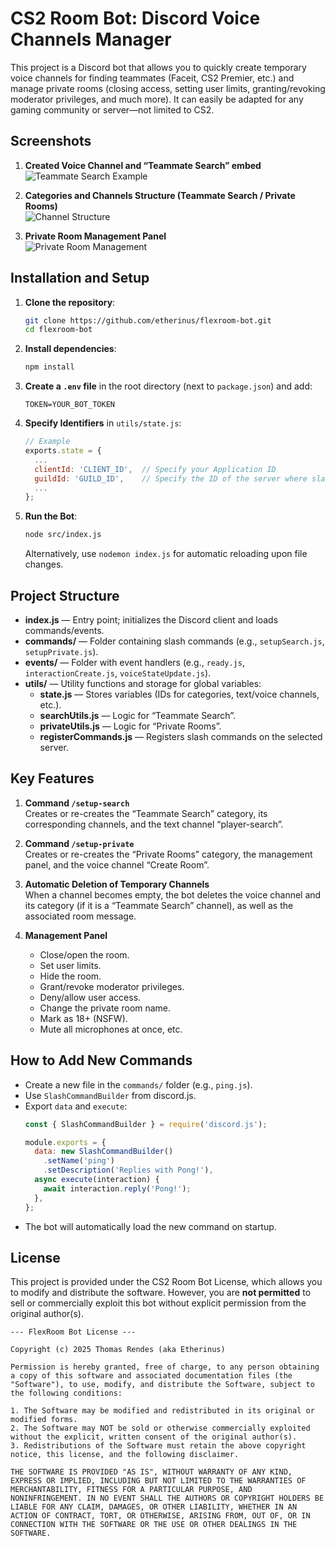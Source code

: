 # CS2 Room Bot: Discord Voice Channels Manager

This project is a Discord bot that allows you to quickly create temporary voice channels for finding teammates (Faceit, CS2 Premier, etc.) and manage private rooms (closing access, setting user limits, granting/revoking moderator privileges, and much more). It can easily be adapted for any gaming community or server—not limited to CS2.

## Screenshots

1. **Created Voice Channel and “Teammate Search” embed**  
   ![Teammate Search Example](https://media.discordapp.net/attachments/1085796300185935912/1349184934920716380/Discord_9nUIv5PAYc.png?ex=67d22de3&is=67d0dc63&hm=b8b3c3beea73cce4adeac869c302ec3f14e9133ee75a351320afd9aa92744c4d&=&format=webp&quality=lossless&width=797&height=506)

2. **Categories and Channels Structure (Teammate Search / Private Rooms)**  
   ![Channel Structure](https://media.discordapp.net/attachments/1085796300185935912/1349184935478558832/Discord_oNghMccnDk.png?ex=67d22de3&is=67d0dc63&hm=e18e20cd018bfec7b8622ad2e592cda488923d960547f6fb5ce5bc35d84e3089&=&format=webp&quality=lossless&width=518&height=698)

3. **Private Room Management Panel**  
   ![Private Room Management](https://media.discordapp.net/attachments/1085796300185935912/1349184935235162153/Discord_lLD9ZWCTE9.png?ex=67d22de3&is=67d0dc63&hm=8d93755bc30067e10dfd913dce91e602c2719c2c6dc3bd057d847d49f46c5a66&=&format=webp&quality=lossless&width=842&height=800)

## Installation and Setup

1. **Clone the repository**:

   ```bash
   git clone https://github.com/etherinus/flexroom-bot.git
   cd flexroom-bot
   ```

2. **Install dependencies**:

   ```bash
   npm install
   ```

3. **Create a `.env` file** in the root directory (next to `package.json`) and add:
   ```
   TOKEN=YOUR_BOT_TOKEN
   ```

4. **Specify Identifiers** in `utils/state.js`:
   ```js
   // Example
   exports.state = {
     ...
     clientId: 'CLIENT_ID',  // Specify your Application ID
     guildId: 'GUILD_ID',    // Specify the ID of the server where slash commands will be available
     ...
   };
   ```

5. **Run the Bot**:
   ```bash
   node src/index.js
   ```
   Alternatively, use `nodemon index.js` for automatic reloading upon file changes.

## Project Structure

- **index.js** — Entry point; initializes the Discord client and loads commands/events.
- **commands/** — Folder containing slash commands (e.g., `setupSearch.js`, `setupPrivate.js`).
- **events/** — Folder with event handlers (e.g., `ready.js`, `interactionCreate.js`, `voiceStateUpdate.js`).
- **utils/** — Utility functions and storage for global variables:
  - **state.js** — Stores variables (IDs for categories, text/voice channels, etc.).
  - **searchUtils.js** — Logic for “Teammate Search”.
  - **privateUtils.js** — Logic for “Private Rooms”.
  - **registerCommands.js** — Registers slash commands on the selected server.

## Key Features

1. **Command `/setup-search`**  
   Creates or re-creates the “Teammate Search” category, its corresponding channels, and the text channel “player-search”.

2. **Command `/setup-private`**  
   Creates or re-creates the “Private Rooms” category, the management panel, and the voice channel “Create Room”.

3. **Automatic Deletion of Temporary Channels**  
   When a channel becomes empty, the bot deletes the voice channel and its category (if it is a “Teammate Search” channel), as well as the associated room message.

4. **Management Panel**  
   - Close/open the room.
   - Set user limits.
   - Hide the room.
   - Grant/revoke moderator privileges.
   - Deny/allow user access.
   - Change the private room name.
   - Mark as 18+ (NSFW).
   - Mute all microphones at once, etc.

## How to Add New Commands

- Create a new file in the `commands/` folder (e.g., `ping.js`).
- Use `SlashCommandBuilder` from discord.js.
- Export `data` and `execute`:
  ```js
  const { SlashCommandBuilder } = require('discord.js');

  module.exports = {
    data: new SlashCommandBuilder()
      .setName('ping')
      .setDescription('Replies with Pong!'),
    async execute(interaction) {
      await interaction.reply('Pong!');
    },
  };
  ```
- The bot will automatically load the new command on startup.

## License

This project is provided under the CS2 Room Bot License, which allows you to modify and distribute the software. However, you are **not permitted** to sell or commercially exploit this bot without explicit permission from the original author(s).

```
--- FlexRoom Bot License ---

Copyright (c) 2025 Thomas Rendes (aka Etherinus)

Permission is hereby granted, free of charge, to any person obtaining a copy of this software and associated documentation files (the "Software"), to use, modify, and distribute the Software, subject to the following conditions:

1. The Software may be modified and redistributed in its original or modified forms.
2. The Software may NOT be sold or otherwise commercially exploited without the explicit, written consent of the original author(s).
3. Redistributions of the Software must retain the above copyright notice, this license, and the following disclaimer.

THE SOFTWARE IS PROVIDED "AS IS", WITHOUT WARRANTY OF ANY KIND, EXPRESS OR IMPLIED, INCLUDING BUT NOT LIMITED TO THE WARRANTIES OF MERCHANTABILITY, FITNESS FOR A PARTICULAR PURPOSE, AND NONINFRINGEMENT. IN NO EVENT SHALL THE AUTHORS OR COPYRIGHT HOLDERS BE LIABLE FOR ANY CLAIM, DAMAGES, OR OTHER LIABILITY, WHETHER IN AN ACTION OF CONTRACT, TORT, OR OTHERWISE, ARISING FROM, OUT OF, OR IN CONNECTION WITH THE SOFTWARE OR THE USE OR OTHER DEALINGS IN THE SOFTWARE.
```
